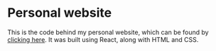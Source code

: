 # Personal website

This is the code behind my personal website, which can be found by [clicking here](https://jason-wong.netlify.com/).
It was built using React, along with HTML and CSS.
